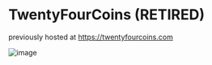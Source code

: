 # TwentyFourCoins (RETIRED)
previously hosted at https://twentyfourcoins.com

![image](https://user-images.githubusercontent.com/12777137/147412233-6e9028e6-f784-41f7-9205-b431b00cc3aa.png)
